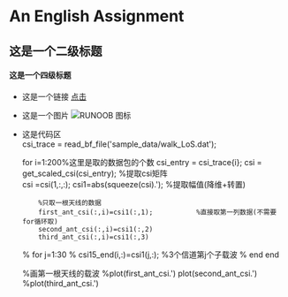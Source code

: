 # An English Assignment
## 这是一个二级标题
#### 这是一个四级标题


* 这是一个链接
    [点击](http://www.baidu.com)

* 这是一个图片
![RUNOOB 图标](http://static.runoob.com/images/runoob-logo.png)

* 这是代码区    
    csi_trace = read_bf_file('sample_data/walk_LoS.dat');

    for i=1:200%这里是取的数据包的个数
          csi_entry = csi_trace{i};
          csi = get_scaled_csi(csi_entry); %提取csi矩阵    
          csi =csi(1,:,:);
          csi1=abs(squeeze(csi).');          %提取幅值(降维+转置)

          %只取一根天线的数据
          first_ant_csi(:,i)=csi1(:,1);           %直接取第一列数据(不需要for循环取)
          second_ant_csi(:,i)=csi1(:,2)
          third_ant_csi(:,i)=csi1(:,3)

    %     for j=1:30
    %         csi15_end(i,:)=csi1(j,:);           %3个信道第j个子载波
    %     end
    end

    %画第一根天线的载波
    %plot(first_ant_csi.')
    plot(second_ant_csi.')
    %plot(third_ant_csi.')

